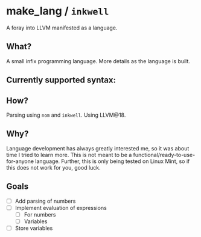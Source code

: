 # make_lang / `inkwell`
A foray into LLVM manifested as a language.

## What?
A small infix programming language. More details as the language is built.

Currently supported syntax:
- 

## How?
Parsing using `nom` and `inkwell`. Using LLVM@18.

## Why?
Language development has always greatly interested me, so it was about time I tried to learn more. This is not meant to be a functional/ready-to-use-for-anyone language. Further, this is only being tested on Linux Mint, so if this does not work for you, good luck.

## Goals
- [ ] Add parsing of numbers
- [ ] Implement evaluation of expressions
    - [ ] For numbers
    - [ ] Variables
- [ ] Store variables
